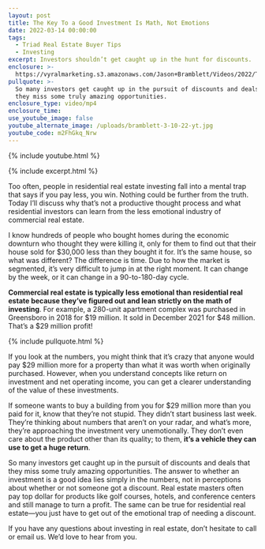 ```yaml
---
layout: post
title: The Key To a Good Investment Is Math, Not Emotions
date: 2022-03-14 00:00:00
tags:
  - Triad Real Estate Buyer Tips
  - Investing
excerpt: Investors shouldn’t get caught up in the hunt for discounts.
enclosure: >-
  https://vyralmarketing.s3.amazonaws.com/Jason+Bramblett/Videos/2022/The+Key+To+a+Good+Investment+Is+Math%2C+Not+Emotions+_+Jason+Bramblett+Real+Estate.mp4
pullquote: >-
  So many investors get caught up in the pursuit of discounts and deals that
  they miss some truly amazing opportunities.
enclosure_type: video/mp4
enclosure_time:
use_youtube_image: false
youtube_alternate_image: /uploads/bramblett-3-10-22-yt.jpg
youtube_code: m2FhGkq_Nrw
---
```

{% include youtube.html %}

{% include excerpt.html %}

Too often, people in residential real estate investing fall into a mental trap that says if you pay less, you win. Nothing could be further from the truth. Today I’ll discuss why that’s not a productive thought process and what residential investors can learn from the less emotional industry of commercial real estate.

I know hundreds of people who bought homes during the economic downturn who thought they were killing it, only for them to find out that their house sold for $30,000 less than they bought it for. It’s the same house, so what was different? The difference is time. Due to how the market is segmented, it’s very difficult to jump in at the right moment. It can change by the week, or it can change in a 90-to-180-day cycle.

**Commercial real estate is typically less emotional than residential real estate because they’ve figured out and lean strictly on the math of investing**. For example, a 280-unit apartment complex was purchased in Greensboro in 2018 for $19 million. It sold in December 2021 for $48 million. That’s a $29 million profit\!

{% include pullquote.html %}

If you look at the numbers, you might think that it’s crazy that anyone would pay $29 million more for a property than what it was worth when originally purchased. However, when you understand concepts like return on investment and net operating income, you can get a clearer understanding of the value of these investments.

If someone wants to buy a building from you for $29 million more than you paid for it, know that they’re not stupid. They didn’t start business last week. They’re thinking about numbers that aren’t on your radar, and what’s more, they’re approaching the investment very unemotionally. They don’t even care about the product other than its quality; to them, **it’s a vehicle they can use to get a huge return**.

So many investors get caught up in the pursuit of discounts and deals that they miss some truly amazing opportunities. The answer to whether an investment is a good idea lies simply in the numbers, not in perceptions about whether or not someone got a discount. Real estate masters often pay top dollar for products like golf courses, hotels, and conference centers and still manage to turn a profit. The same can be true for residential real estate—you just have to get out of the emotional trap of needing a discount.

If you have any questions about investing in real estate, don’t hesitate to call or email us. We’d love to hear from you.

